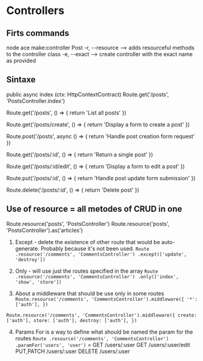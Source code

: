 # Controllers

## Firts commands
node ace make:controller Post
-r, --resource --> adds resourceful methods to the controller class
-e, --exact --> create controller with the exact name as provided

## Sintaxe
public async index (ctx: HttpContextContract)
Route.get('/posts', 'PostsController.index')

Route.get('/posts', () => {
  return 'List all posts'
})

Route.get('/posts/create', () => {
  return 'Display a form to create a post'
})

Route.post('/posts', async () => {
  return 'Handle post creation form request'
})

Route.get('/posts/:id', () => {
  return 'Return a single post'
})

Route.get('/posts/:id/edit', () => {
  return 'Display a form to edit a post'
})

Route.put('/posts/:id', () => {
  return 'Handle post update form submission'
})

Route.delete('/posts/:id', () => {
  return 'Delete post'
})

## Use of resource = all metodes of CRUD in one

Route.resource('posts', 'PostsController')
Route.resource('posts', 'PostsController').as('articles')

1. Except - delete the existence of other route that would be auto-generate. Probably because it's not been used.
`Route
.resource('/comments', 'CommentsController')
.except(['update', 'destroy'])`

2. Only - will use just the routes specified in the array
`Route
.resource('/comments', 'CommentsController')
.only(['index', 'show', 'store'])`

3. About a middleware that should be use only in some routes
`Route.resource('/comments', 'CommentsController').middleware({
  '*': ['auth'],
})`

`Route.resource('/comments', 'CommentsController').middleware({
  create: ['auth'],
  store: ['auth'],
  destroy: ['auth'],
})`

4. Params For is a way to define what should be named the param for the routes
`Route
.resource('/comments', 'CommentsController')
.paramFor('users', 'user')`
=
GET /users/:user
GET /users/:user/edit
PUT,PATCH /users/:user
DELETE /users/:user
